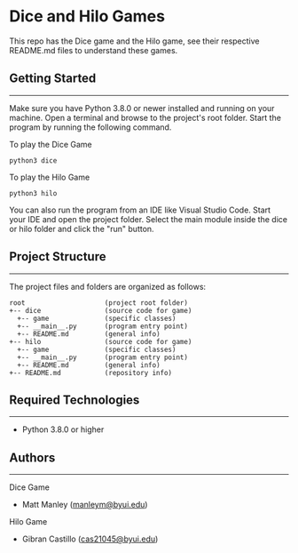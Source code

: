 # Dice and Hilo Games
This repo has the Dice game and the Hilo game, see their respective README.md files to understand these games.

## Getting Started
---
Make sure you have Python 3.8.0 or newer installed and running on your machine. Open a terminal and 
browse to the project's root folder. Start the program by running the following command.

To play the Dice Game
```
python3 dice 
```

To play the Hilo Game
```
python3 hilo 
```

You can also run the program from an IDE like Visual Studio Code. Start your IDE and open the 
project folder. Select the main module inside the dice or hilo folder and click the "run" button.

## Project Structure
---
The project files and folders are organized as follows:
```
root                    (project root folder)
+-- dice                (source code for game)
  +-- game              (specific classes)
  +-- __main__.py       (program entry point)
  +-- README.md         (general info)
+-- hilo                (source code for game)
  +-- game              (specific classes)
  +-- __main__.py       (program entry point)
  +-- README.md         (general info)
+-- README.md           (repository info)
```

## Required Technologies
---
* Python 3.8.0 or higher

## Authors
---
Dice Game
* Matt Manley (manleym@byui.edu)

Hilo Game
* Gibran Castillo (cas21045@byui.edu)

